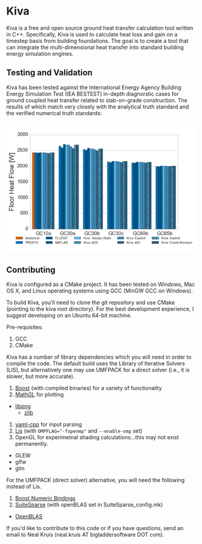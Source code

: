 Kiva
====

Kiva is a free and open source ground heat transfer calculation tool written in C++. Specifically, Kiva is used
to calculate heat loss and gain on a timestep basis from building foundations. The goal is
to create a tool that can integrate the multi-dimensional heat transfer into standard building energy simulation engines.

Testing and Validation
----------------------
Kiva has been tested against the International Energy Agency Building Energy Simulation Test (IEA BESTEST) in-depth diagnorstic cases for ground coupled heat transfer related to slab-on-grade construction. The results of which match very closely with the analytical truth standard and the verified numerical truth standards:

![Alt Text](BESTEST/figures/bestest_ss.png "IEA BESTEST Steady-State Test Case Results")

Contributing
------------

Kiva is configured as a CMake project. It has been tested on Windows, Mac OS X, and Linux operating systems using GCC (MinGW GCC on Windows).

To build Kiva, you'll need to clone the git repository and use CMake (pointing to the kiva root directory). For the best development experience, I suggest developing on an Ubuntu 64-bit machine.

Pre-requisites:

1. GCC
2. CMake

Kiva has a number of library dependencies which you will need in order to compile the code. The default build uses the Library of Iterative Solvers (LIS), but alternatively one may use UMFPACK for a direct solver (i.e., it is slower, but more accurate).

1. [Boost](http://www.boost.org/) (with compiled binaries) for a variety of functionality
1. [MathGL](http://mathgl.sourceforge.net/) for plotting
 - [libpng](http://www.libpng.org/pub/png/libpng.html)
     - [zlib](http://www.zlib.net/)
1. [yaml-cpp](https://code.google.com/p/yaml-cpp/) for input parsing
1. [Lis](http://www.ssisc.org/lis/) (with `OMPFLAG="-fopenmp"` and `--enable-omp` set)
1. OpenGL for experimetnal shading calculations...this may not exist permanently.
 - GLEW
 - glfw
 - glm

For the UMFPACK (direct solver) alternative, you will need the following instead of Lis.

1. [Boost Numeric Bindings](http://mathema.tician.de/software/boost-numeric-bindings)
1. [SuiteSparse](http://www.cise.ufl.edu/research/sparse/umfpack/) (with openBLAS set in SuiteSparse_config.mk)
 - [OpenBLAS](http://xianyi.github.io/OpenBLAS/)

If you'd like to contribute to this code or if you have questions, send an email to Neal 
Kruis (neal.kruis AT bigladdersoftware DOT com).
